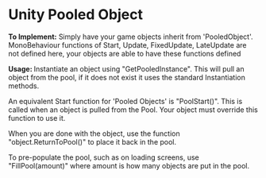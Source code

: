 # Unity Pooled Object

<B>To Implement:</B> Simply have your game objects inherit from 'PooledObject'.  
MonoBehaviour functions of  Start, Update, FixedUpdate, LateUpdate are not defined here, your objects are able to have these functions defined

<B>Usage: </B> Instantiate an object using "GetPooledInstance<ObjectName>". 
This will pull an object from the pool, if it does not exist it uses the standard Instantiation methods.

An equivalent Start function for 'Pooled Objects' is "PoolStart()".  This is called when an object is pulled from the Pool.  Your object must override this function to use it.

When you are done with the object, use the function "object.ReturnToPool()" to place it back in the pool.

To pre-populate the pool, such as on loading screens, use "FillPool<ObjectName>(amount)" where amount is how many objects are put in the pool.  
